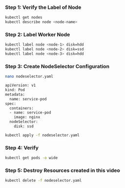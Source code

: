 
### Step 1: Verify the Label of Node
```sh
kubectl get nodes
kubectl describe node <node-name>
```

### Step 2: Label Worker Node
```sh
kubectl label node <node-1> disk=hdd
kubectl label node <node-2> disk=ssd
kubectl label node <node-3> disk=hdd
```

### Step 3: Create NodeSelector Configuration
```sh
nano nodeselector.yaml
```
```sh
apiVersion: v1
kind: Pod
metadata:
  name: service-pod
spec:
  containers:
  - name: service-pod
    image: nginx
  nodeSelector:
    disk: ssd
```
```sh
kubectl apply -f nodeselector.yaml
```

### Step 4: Verify
```sh
kubectl get pods -o wide
```

### Step 5: Destroy Resources created in this video
```sh
kubectl delete -f nodeselector.yaml
```
